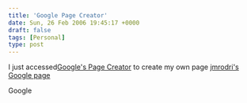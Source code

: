 ```yaml
---
title: 'Google Page Creator'
date: Sun, 26 Feb 2006 19:45:17 +0000
draft: false
tags: [Personal]
type: post
---
```


I just accessed[Google's Page Creator](http://pages.google.com) to create my own page [jmrodri's Google page](http://jmrodri.googlepages.com/home)

Google